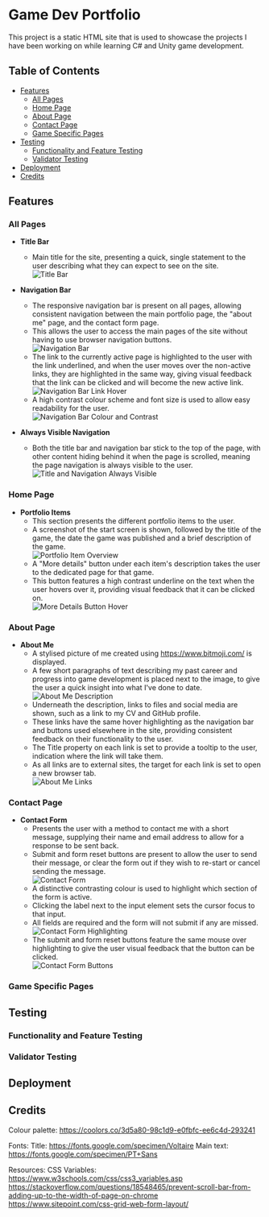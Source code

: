 # Game Dev Portfolio

This project is a static HTML site that is used to showcase the projects I have been working on while learning C# and Unity game development.

[//]: # (Insert responsive picture here http://ami.responsivedesign.is/#)

## Table of Contents
* [Features](#features)
    * [All Pages](#all-pages)
    * [Home Page](#home-page)
    * [About Page](#about-page)
    * [Contact Page](#contact-page)
    * [Game Specific Pages](#game-specific-pages)
* [Testing](#testing)
    * [Functionality and Feature Testing](#functionality-and-feature-testing)
    * [Validator Testing](#validator-testing)
* [Deployment](#deployment)
* [Credits](#credits)

## Features

### All Pages

- __Title Bar__
    - Main title for the site, presenting a quick, single statement to the user describing what they can expect to see on the site.  
    ![Title Bar](readme-assets/images/title-bar.png)

- __Navigation Bar__
    - The responsive navigation bar is present on all pages, allowing consistent navigation between the main portfolio page, the "about me" page, and the contact form page.
    - This allows the user to access the main pages of the site without having to use browser navigation buttons.  
    ![Navigation Bar](readme-assets/images/nav-bar.png)
    - The link to the currently active page is highlighted to the user with the link underlined, and when the user moves over the non-active links, they are highlighted in the same way, giving visual feedback that the link can be clicked and will become the new active link.  
    ![Navigation Bar Link Hover](readme-assets/images/nav-bar-hover.png)
    - A high contrast colour scheme and font size is used to allow easy readability for the user.  
    ![Navigation Bar Colour and Contrast](readme-assets/images/nav-bar-contrast-check.png)

- __Always Visible Navigation__
    - Both the title bar and navigation bar stick to the top of the page, with other content hiding behind it when the page is scrolled, meaning the page navigation is always visible to the user.  
    ![Title and Navigation Always Visible](readme-assets/images/sticky-navigation.png)

### Home Page    

- __Portfolio Items__
    - This section presents the different portfolio items to the user.
    - A screenshot of the start screen is shown, followed by the title of the game, the date the game was published and a brief description of the game.  
    ![Portfolio Item Overview](readme-assets/images/portfolio-item-overview.png)
    - A "More details" button under each item's description takes the user to the dedicated page for that game.
    - This button features a high contrast underline on the text when the user hovers over it, providing visual feedback that it can be clicked on.  
    ![More Details Button Hover](readme-assets/images/more-details-button-hover.png)

### About Page
- __About Me__
    - A stylised picture of me created using https://www.bitmoji.com/ is displayed.  
    - A few short paragraphs of text describing my past career and progress into game development is placed next to the image, to give the user a quick insight into what I've done to date.  
    ![About Me Description](readme-assets/images/about-me.png)
    - Underneath the description, links to files and social media are shown, such as a link to my CV and GitHub profile.
    - These links have the same hover highlighting as the navigation bar and buttons used elsewhere in the site, providing consistent feedback on their functionality to the user.
    - The Title property on each link is set to provide a tooltip to the user, indication where the link will take them.
    - As all links are to external sites, the target for each link is set to open a new browser tab.  
    ![About Me Links](readme-assets/images/about-me-links-hover.png)

### Contact Page
- __Contact Form__
    - Presents the user with a method to contact me with a short message, supplying their name and email address to allow for a response to be sent back.  
    - Submit and form reset buttons are present to allow the user to send their message, or clear the form out if they wish to re-start or cancel sending the message.  
    ![Contact Form](readme-assets/images/contact-form.png)
    - A distinctive contrasting colour is used to highlight which section of the form is active.
    - Clicking the label next to the input element sets the cursor focus to that input.
    - All fields are required and the form will not submit if any are missed.  
    ![Contact Form Highlighting](readme-assets/images/contact-form-highlight.png)
    - The submit and form reset buttons feature the same mouse over highlighting to give the user visual feedback that the button can be clicked.  
    ![Contact Form Buttons](readme-assets/images/contact-form-button-highlight.png)

### Game Specific Pages
[//]: # (Insert game specific page info here once complete)

## Testing

### Functionality and Feature Testing
[//]: # (Insert testing screenshots once all pages in place.)

### Validator Testing
[//]: # (Insert screenshots of HTML https://validator.w3.org and CSS https://jigsaw.w3.org/css-validator/ validators when testing complete.)

## Deployment
[//]: # (Description of how to clone the GitHub repo, edit the HTML content and host the page. CSS variables for quick colour palette editing shown here.)

## Credits
Colour palette: https://coolors.co/3d5a80-98c1d9-e0fbfc-ee6c4d-293241

Fonts:
Title: https://fonts.google.com/specimen/Voltaire
Main text: https://fonts.google.com/specimen/PT+Sans

Resources:
CSS Variables: https://www.w3schools.com/css/css3_variables.asp
https://stackoverflow.com/questions/18548465/prevent-scroll-bar-from-adding-up-to-the-width-of-page-on-chrome
https://www.sitepoint.com/css-grid-web-form-layout/